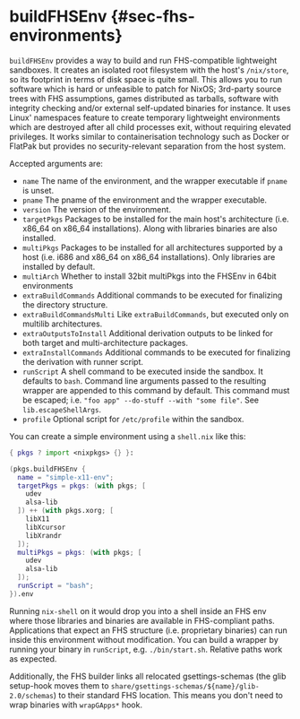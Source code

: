 # buildFHSEnv {#sec-fhs-environments}

`buildFHSEnv` provides a way to build and run FHS-compatible lightweight sandboxes. It creates an isolated root filesystem with the host's `/nix/store`, so its footprint in terms of disk space is quite small. This allows you to run software which is hard or unfeasible to patch for NixOS; 3rd-party source trees with FHS assumptions, games distributed as tarballs, software with integrity checking and/or external self-updated binaries for instance.
It uses Linux' namespaces feature to create temporary lightweight environments which are destroyed after all child processes exit, without requiring elevated privileges. It works similar to containerisation technology such as Docker or FlatPak but provides no security-relevant separation from the host system.

Accepted arguments are:

- `name`
        The name of the environment, and the wrapper executable if `pname` is unset.
- `pname`
        The pname of the environment and the wrapper executable.
- `version`
        The version of the environment.
- `targetPkgs`
        Packages to be installed for the main host's architecture (i.e. x86_64 on x86_64 installations). Along with libraries binaries are also installed.
- `multiPkgs`
        Packages to be installed for all architectures supported by a host (i.e. i686 and x86_64 on x86_64 installations). Only libraries are installed by default.
- `multiArch`
        Whether to install 32bit multiPkgs into the FHSEnv in 64bit environments
- `extraBuildCommands`
        Additional commands to be executed for finalizing the directory structure.
- `extraBuildCommandsMulti`
        Like `extraBuildCommands`, but executed only on multilib architectures.
- `extraOutputsToInstall`
        Additional derivation outputs to be linked for both target and multi-architecture packages.
- `extraInstallCommands`
        Additional commands to be executed for finalizing the derivation with runner script.
- `runScript`
        A shell command to be executed inside the sandbox. It defaults to `bash`. Command line arguments passed to the resulting wrapper are appended to this command by default.
        This command must be escaped; i.e. `"foo app" --do-stuff --with "some file"`. See `lib.escapeShellArgs`.
- `profile`
        Optional script for `/etc/profile` within the sandbox.

You can create a simple environment using a `shell.nix` like this:

```nix
{ pkgs ? import <nixpkgs> {} }:

(pkgs.buildFHSEnv {
  name = "simple-x11-env";
  targetPkgs = pkgs: (with pkgs; [
    udev
    alsa-lib
  ]) ++ (with pkgs.xorg; [
    libX11
    libXcursor
    libXrandr
  ]);
  multiPkgs = pkgs: (with pkgs; [
    udev
    alsa-lib
  ]);
  runScript = "bash";
}).env
```

Running `nix-shell` on it would drop you into a shell inside an FHS env where those libraries and binaries are available in FHS-compliant paths. Applications that expect an FHS structure (i.e. proprietary binaries) can run inside this environment without modification.
You can build a wrapper by running your binary in `runScript`, e.g. `./bin/start.sh`. Relative paths work as expected.

Additionally, the FHS builder links all relocated gsettings-schemas (the glib setup-hook moves them to `share/gsettings-schemas/${name}/glib-2.0/schemas`) to their standard FHS location. This means you don't need to wrap binaries with `wrapGApps*` hook.
